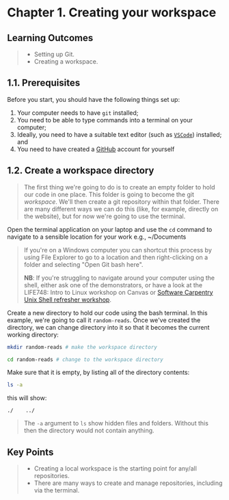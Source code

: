 # Chapter 1. Creating your workspace

## Learning Outcomes
> - Setting up Git.
> - Creating a workspace.

## 1.1. Prerequisites

Before you start, you should have the following things set up:

1. Your computer needs to have `git` installed;
2. You need to be able to type commands into a terminal on your computer;
3. Ideally, you need to have a suitable text editor (such as [`VSCode`](https://code.visualstudio.com)) installed; and
4. You need to have created a [GitHub](https://github.com) account for yourself

## 1.2. Create a workspace directory

> The first thing we're going to do is to create an empty folder to hold our code in one place.  This folder is going to become the git *workspace*.
> We'll then create a git repository within that folder.
> There are many different ways we can do this (like, for example, directly on the website), but for now we're going to use the terminal.

Open the terminal application on your laptop and use the `cd` command to navigate to a sensible location for your work e.g., ~/Documents
> If you're on a Windows computer you can shortcut this process by using File Explorer to go to a location and then right-clicking on a folder and selecting "Open Git bash here".
>
> **NB**: If you're struggling to navigate around your computer using the shell, either ask one of the demonstrators, or have a look at the LIFE748: Intro to Linux workshop on Canvas or [Software Carpentry Unix Shell refresher workshop](https://swcarpentry.github.io/shell-novice/index.html).

Create a new directory to hold our code using the bash terminal.
In this example, we're going to call it `random-reads`.
Once we've created the directory, we can change directory into it so that it becomes the current working directory:

~~~bash
mkdir random-reads # make the workspace directory
~~~

~~~bash
cd random-reads # change to the workspace directory
~~~

Make sure that it is empty, by listing all of the directory contents:

~~~bash
ls -a
~~~
this will show:
~~~console
./    ../
~~~

> The `-a` argument to `ls` show hidden files and folders. Without this then the directory would not contain anything.

## Key Points
> - Creating a local workspace is the starting point for any/all repositories.
> - There are many ways to create and manage repositories, including via the terminal.

